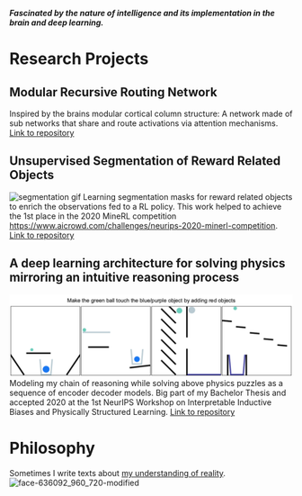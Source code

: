 ___Fascinated by the nature of intelligence and its implementation in the brain and deep learning.___


# Research Projects

## Modular Recursive Routing Network
Inspired by the brains modular cortical column structure: A network made of sub networks that share and route activations via attention mechanisms.
[Link to repository](https://github.com/augustinharter/sba)

## Unsupervised Segmentation of Reward Related Objects
![segmentation gif](https://raw.githubusercontent.com/ndrwmlnk/critic-guided-segmentation-of-rewarding-objects-in-first-person-views/main/imgs/results.gif)
Learning segmentation masks for reward related objects to enrich the observations fed to a RL policy. This work helped to achieve the 1st place in the 2020 MineRL competition https://www.aicrowd.com/challenges/neurips-2020-minerl-competition. 
[Link to repository](https://github.com/ndrwmlnk/critic-guided-segmentation-of-rewarding-objects-in-first-person-views)

## A deep learning architecture for solving physics mirroring an intuitive reasoning process
![PHYRE gif](https://raw.githubusercontent.com/ndrwmlnk/PHYRE-Reasoning-about-Paths/main/imgs/phyre_tasks.gif)
Modeling my chain of reasoning while solving above physics puzzles as a sequence of encoder decoder models. Big part of my Bachelor Thesis and accepted 2020 at the 1st NeurIPS Workshop on Interpretable Inductive Biases and Physically Structured Learning.
[Link to repository](https://github.com/ndrwmlnk/PHYRE-Reasoning-about-Paths)

# Philosophy
Sometimes I write texts about [my understanding of reality](https://augustinharter.github.io/patterns-of-meaning/consciousness).
![face-636092_960_720-modified](https://user-images.githubusercontent.com/53265208/143330202-55e18c04-c401-4ac6-bc26-b4ef994b5829.jpg)
